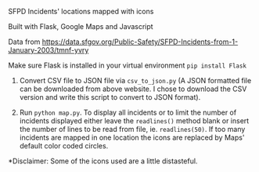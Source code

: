 SFPD Incidents' locations mapped with icons

Built with Flask, Google Maps and Javascript

Data from https://data.sfgov.org/Public-Safety/SFPD-Incidents-from-1-January-2003/tmnf-yvry

Make sure Flask is installed in your virtual environment ```pip install Flask```

1) Convert CSV file to JSON file via ```csv_to_json.py``` (A JSON formatted file can be downloaded from above website. I chose to download the CSV version and write this script to convert to JSON format).

2) Run ```python map.py```. To display all incidents or to limit the number of incidents displayed either leave the ```readlines()``` method blank or insert the number of lines to be read from file, ie. ```readlines(50)```. If too many incidents are mapped in one location the icons are replaced by Maps' default color coded circles.


*Disclaimer: Some of the icons used are a little distasteful.


